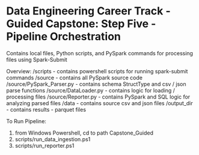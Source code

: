 # Data Engineering Career Track - Guided Capstone: Step Five - Pipeline Orchestration
Contains local files, Python scripts, and PySpark commands for processing files using Spark-Submit

Overview:
/scripts - contains powershell scripts for running spark-submit commands
/source - contains all PySpark source code
    /source/PySpark_Parser.py - contains schema StructType and csv / json parse functions
    /source/DataLoader.py - contains logic for loading / processing files
    /source/Reporter.py - contains PySpark and SQL logic for analyzing parsed files
/data - contains source csv and json files
/output_dir - contains results - parquet files 

To Run Pipeline:
1. from Windows Powershell, cd to path Capstone_Guided
2. scripts/run_data_ingestion.ps1
3. scripts/run_reporter.ps1